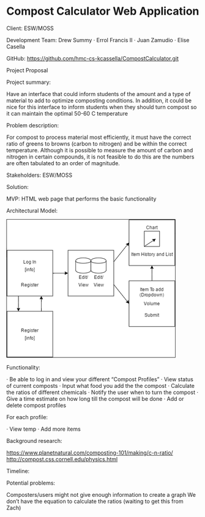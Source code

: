 # Compost Calculator Web Application

Client: ESW/MOSS

Development Team:
  Drew Summy
· Errol Francis II
· Juan Zamudio
· Elise Casella

GitHub: https://github.com/hmc-cs-kcassella/CompostCalculator.git

Project Proposal

Project summary:

Have an interface that could inform students of the amount and a type of material to add to optimize composting conditions. In addition, it could be nice for this interface to inform students when they should turn compost so it can maintain the optimal 50-60 C temperature

Problem description:

For compost to process material most efficiently, it must have the correct ratio of greens to browns (carbon to nitrogen) and be within the correct temperature. Although it is possible to measure the amount of carbon and nitrogen in certain compounds, it is not feasible to do this are the numbers are often tabulated to an order of magnitude.

Stakeholders:
ESW/MOSS

Solution:

MVP:
HTML web page that performs the basic functionality

Architectural Model:

![Architectural Model](/Architecture.png?raw=true)

Functionality:

· Be able to log in and view your different “Compost Profiles”
· View status of current composts
· Input what food you add the the compost
· Calculate the ratios of different chemicals
· Notify the user when to turn the compost
· Give a time estimate on how long till the compost will be done
· Add or delete compost profiles

For each profile:

· View temp 
· Add more items

Background research:

https://www.planetnatural.com/composting-101/making/c-n-ratio/
http://compost.css.cornell.edu/physics.html

Timeline:

Potential problems:

Composters/users might not give enough information to create a graph
We don’t have the equation to calculate the ratios (waiting to get this from Zach)
